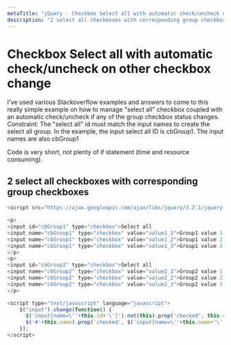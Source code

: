 ```yaml
---
metaTitle: "jQuery - Checkbox Select all with automatic check/uncheck on other checkbox change"
description: "2 select all checkboxes with corresponding group checkboxes"
---
```


# Checkbox Select all with automatic check/uncheck on other checkbox change


I've used various Stackoverflow examples and answers to come to this really simple example on how to manage "select all" checkbox coupled with an automatic check/uncheck if any of the group checkbox status changes.
Constraint: The "select all" id must match the input names to create the select all group.
In the example, the input select all ID is cbGroup1. The input names are also cbGroup1

Code is very short, not plenty of if statement (time and resource consuming).



## 2 select all checkboxes with corresponding group checkboxes


```js
<script src="https://ajax.googleapis.com/ajax/libs/jquery/3.2.1/jquery.min.js"></script>

<p>
<input id="cbGroup1" type="checkbox">Select all
<input name="cbGroup1" type="checkbox" value="value1_1">Group1 value 1
<input name="cbGroup1" type="checkbox" value="value1_2">Group1 value 2
<input name="cbGroup1" type="checkbox" value="value1_3">Group1 value 3
</p>
<p>
<input id="cbGroup2" type="checkbox">Select all
<input name="cbGroup2" type="checkbox" value="value2_1">Group2 value 1
<input name="cbGroup2" type="checkbox" value="value2_2">Group2 value 2
<input name="cbGroup2" type="checkbox" value="value2_3">Group2 value 3
</p>

<script type="text/javascript" language="javascript">
    $("input").change(function() {
      $('input[name=\''+this.id+'\']').not(this).prop('checked', this.checked);
      $('#'+this.name).prop('checked', $('input[name=\''+this.name+'\']').length === $('input[name=\''+this.name+'\']').filter(':checked').length);      
    });
</script>

```

